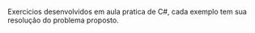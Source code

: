 
Exercicios desenvolvidos em aula pratica de C#, cada exemplo tem sua resolução do problema proposto.
